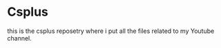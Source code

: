 # Csplus 

this is the csplus reposetry where i put all the files related to my
Youtube channel. 






